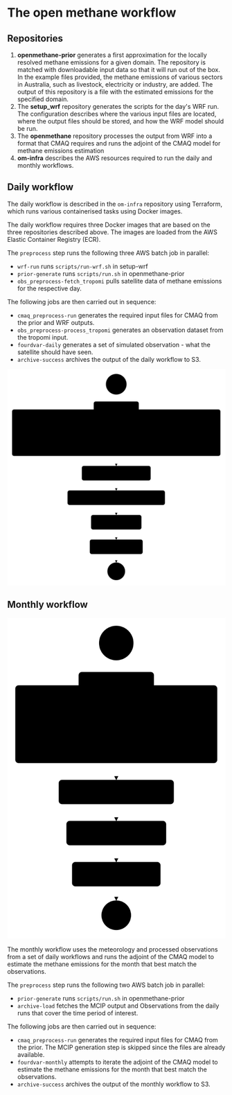 # The open methane workflow

## Repositories

1. **openmethane-prior** generates a first approximation for the locally resolved methane emissions for a given
domain. The repository is matched with downloadable input data so that it will run out of the box. In the example 
files provided, the methane emissions of various sectors in Australia, such as livestock, electricity or industry, 
are added. The output of this repository is a file with the estimated emissions for the specified domain.
2. The **setup_wrf** repository generates the scripts for the day's WRF run. The configuration 
describes where the various input files are located, where the output files should be stored, and how the WRF model should be run.
3. The **openmethane** repository processes the output from WRF into a format that CMAQ requires 
and runs the adjoint of the CMAQ model for methane emissions estimation
4. **om-infra** describes the AWS resources required to run the daily and monthly workflows.

## Daily workflow 

The daily workflow is described in the `om-infra` repository using Terraform, which runs 
various containerised tasks using Docker images.

The daily workflow requires three Docker images that are based on
the three repositories described above. The images are loaded from 
the AWS Elastic Container Registry (ECR). 

The `preprocess` step runs the following three AWS batch job in parallel:
* `wrf-run` runs `scripts/run-wrf.sh` in setup-wrf
* `prior-generate` runs `scripts/run.sh` in openmethane-prior
* `obs_preprocess-fetch_tropomi` pulls satellite data of methane emissions for the respective day.

The following jobs are then carried out in sequence:

* `cmaq_preprocess-run` generates the required input files for CMAQ from the prior and WRF outputs.
* `obs_preprocess-process_tropomi` generates an observation dataset from the tropomi input.
* `fourdvar-daily` generates a set of simulated observation - what the satellite 
should have seen.
* `archive-success` archives the output of the daily workflow to S3.

<img src="images/stepfunctions_graph_daily.svg">

## Monthly workflow

<img src="images/stepfunctions_graph_monthly.svg">

The monthly workflow uses the meteorology and processed observations from a set of daily workflows
and runs the adjoint of the CMAQ model to estimate the methane emissions for the month that best match the observations.

The `preprocess` step runs the following two AWS batch job in parallel:
* `prior-generate` runs `scripts/run.sh` in openmethane-prior
* `archive-load` fetches the MCIP output and Observations from the daily runs that cover the time period of interest.

The following jobs are then carried out in sequence:

* `cmaq_preprocess-run` generates the required input files for CMAQ from the prior. The MCIP generation step is skipped since the files are already available.
* `fourdvar-monthly` attempts to iterate the adjoint of the CMAQ model to estimate the methane emissions for the month that best match the observations.
* `archive-success` archives the output of the monthly workflow to S3.
